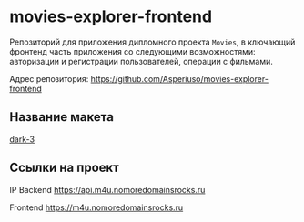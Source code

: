 # movies-explorer-frontend

Репозиторий для приложения дипломного проекта `Movies`, в
ключающий фронтенд часть приложения со следующими возможностями: авторизации и регистрации пользователей, операции с фильмами.

Адрес репозитория: https://github.com/Asperiuso/movies-explorer-frontend

## Название макета

[dark-3](https://www.figma.com/file/6FMWkB94wE7KTkcCgUXtnC/%D0%94%D0%B8%D0%BF%D0%BB%D0%BE%D0%BC%D0%BD%D1%8B%D0%B9-%D0%BF%D1%80%D0%BE%D0%B5%D0%BA%D1%82?type=design&node-id=1-8436&mode=design&t=oaKqKqLGo7G31HyT-0)

## Ссылки на проект

IP 
Backend https://api.m4u.nomoredomainsrocks.ru

Frontend https://m4u.nomoredomainsrocks.ru

